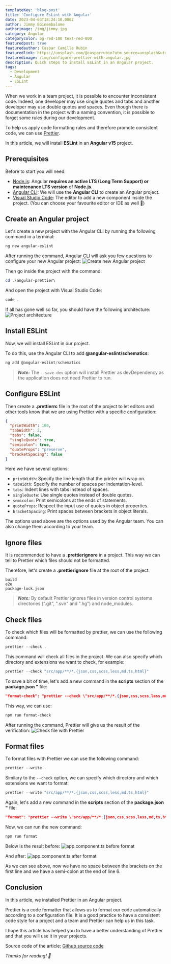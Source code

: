 ```yaml
---
templateKey: 'blog-post'
title: 'Configure EsLint with Angular'
date: 2023-04-03T18:24:10.000Z
author: Jimmy Boinembalome
authorimage: /img/jimmy.jpg
category: Angular
categorycolor: bg-red-100 text-red-800
featuredpost: true
featuredauthor: Caspar Camille Rubin
featuredlink: https://unsplash.com/@casparrubin?utm_source=unsplash&utm_medium=referral&utm_content=creditCopyText
featuredimage: /img/configure-prettier-with-angular.jpg
description: Quick steps to install EsLint in an Angular project.
tags:
  - Development
  - Angular
  - ESLint
---
```


When we work in a team project, it is possible to encounter inconsistent code. Indeed, one developer may use single quotes and tabs and another developer may use double quotes and spaces. Even though there is documentation in the project with a naming convention, it is possible to forget some rules during our development.

To help us apply code formatting rules and therefore promote consistent code, we can use [Prettier](https://prettier.io/).

In this article, we will install **ESLint** in an **Angular v15** project.

## Prerequisites
Before to start you will need:
- [Node.js](https://nodejs.org/en/): Angular **requires an active LTS (Long Term Support) or maintenance LTS version** of **Node.js**.
- [Angular CLI](https://angular.io/cli): We will use the **Angular CLI** to create an Angular project.
- [Visual Studio Code](https://code.visualstudio.com/): The editor to add a new component inside the project. (You can choose your favourite editor or IDE as well 🙂)


## Create an Angular project
Let's create a new project with the Angular CLI by running the following command in a terminal:
```powershell
ng new angular-eslint
``` 
After running the command, Angular CLI will ask you few questions to configure your new Angular project:
![Create new Angular project](/img/angular-eslint-create-new-project.png)

Then go inside the project with the command:
```powershell
cd .\angular-prettier\
```

And open the project with Visual Studio Code:
```powershell
code .
``` 

If all has gone well so far, you should have the following architecture:
![Project architecture](/img/angular-eslint-project-architecture.png)


## Install ESLint
Now, we will install ESLint in our project.

To do this, use the Angular CLI to add **@angular-eslint/schematics**:
```powershell
ng add @angular-eslint/schematics
```

> **_Note:_**  The `--save-dev` option will install Prettier as devDependency as the application does not need Prettier to run.


## Configure ESLint
Then create a **.prettierrc** file in the root of the project to let editors and other tools know that we are using Prettier with a specific configuration:
```json
{
  "printWidth": 100,
  "tabWidth": 2,
  "tabs": false,
  "singleQuote": true,
  "semicolon": true,
  "quoteProps": "preserve",
  "bracketSpacing": false
}
```

Here we have several options:
- `printWidth`: Specify the line length that the printer will wrap on.
- `tabWidth`: Specify the number of spaces per indentation-level.
- `tabs`: Indent lines with tabs instead of spaces.
- `singleQuote`: Use single quotes instead of double quotes.
- `semicolon`: Print semicolons at the ends of statements.
- `quoteProps`: Respect the input use of quotes in object properties.
- `bracketSpacing`: Print spaces between brackets in object literals.

The options used above are the options used by the Angular team. You can also change them according to your team.


## Ignore files
It is recommended to have a **.prettierignore** in a project. This way we can tell to Prettier which files should not be formatted. 

Therefore, let's create a **.prettierignore** file at the root of the project:
```text
build
e2e
package-lock.json
```

> **_Note:_**  By default Prettier ignores files in version control systems directories (".git", ".svn" and ".hg") and node_modules.


## Check files
To check which files will be formatted by prettier, we can use the following command:
```powershell
prettier --check .
``` 

This command will check all files in the project. We can also specify which directory and extensions we want to check, for example:
```powershell
prettier --check "src/app/**/*.{json,css,scss,less,md,ts,html}"
``` 

To save a bit of time, let's add a new command in the **scripts** section of the **package.json "** file:
```json
"format-check": "prettier --check \"src/app/**/*.{json,css,scss,less,md,ts,html}\""
``` 

This way, we can use:
```powershell
npm run format-check
``` 

After running the command, Prettier will give us the result of the verification:
![Check file with Prettier](/img/angular-prettier-check-files.png)


## Format files
To format files with Prettier we can use the following command:
```powershell
prettier --write .
``` 

Similary to the `--check` option, we can specify which directory and which extensions we want to format:
```powershell
prettier --write "src/app/**/*.{json,css,scss,less,md,ts,html}"
``` 

Again, let's add a new command in the **scripts** section of the **package.json "** file:
```json
"format": "prettier --write \"src/app/**/*.{json,css,scss,less,md,ts,html}\""
``` 

Now, we can run the new command:
```powershell
npm run format
``` 

Below is the result before:
![app.component.ts before format](/img/angular-prettier-app-compent-before-format.png)

And after:
![app.component.ts after format](/img/angular-prettier-app-compent-after-format.png)

As we can see above, now we have no space between the brackets on the first line and we have a semi-colon at the end of line 6.


## Conclusion
In this article, we installed Prettier in an Angular project. 

Prettier is a code formatter that allows us to format our code automatically according to a configuration file. 
It is a good practice to have a consistent code style for a project and a team and Prettier can help us in this task.

I hope this article has helped you to have a better understanding of Prettier and that you will use it in your projects.

Source code of the article: [Github source code](https://github.com/jboinembalome/angular-prettier)

*Thanks for reading! 🙂*